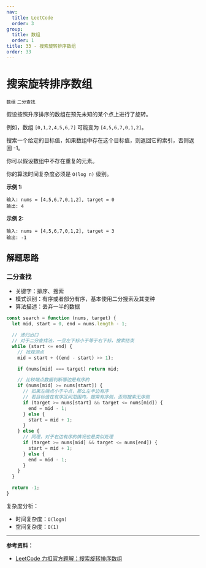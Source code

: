 ```yaml
---
nav:
  title: LeetCode
  order: 3
group:
  title: 数组
  order: 1
title: 33 - 搜索旋转排序数组
order: 33
---
```


# 搜索旋转排序数组

`数组` `二分查找`

假设按照升序排序的数组在预先未知的某个点上进行了旋转。

例如，数组 `[0,1,2,4,5,6,7]` 可能变为 `[4,5,6,7,0,1,2]`。

搜索一个给定的目标值，如果数组中存在这个目标值，则返回它的索引，否则返回 -1。

你可以假设数组中不存在重复的元素。

你的算法时间复杂度必须是 `O(log n)` 级别。

**示例 1:**

```plain
输入: nums = [4,5,6,7,0,1,2], target = 0
输出: 4
```

**示例 2:**

```plain
输入: nums = [4,5,6,7,0,1,2], target = 3
输出: -1
```

## 解题思路

### 二分查找

- 关键字：排序、搜索
- 模式识别：有序或者部分有序，基本使用二分搜索及其变种
- 算法描述：丢弃一半的数据

```js
const search = function (nums, target) {
  let mid, start = 0, end = nums.length - 1;

  // 递归出口
  // 对于二分查找法，一旦左下标小于等于右下标，搜索结束
  while (start <= end) {
    // 找观测点
    mid = start + ((end - start) >> 1);

    if (nums[mid] === target) return mid;

    // 比较端点数据判断哪边是有序的
    if (nums[mid] >= nums[start]) {
      // 如果左端点小于中点，那么左半边有序
      // 若目标值在有序区间范围内，搜索有序侧，否则搜索无序侧
      if (target >= nums[start] && target <= nums[mid]) {
        end = mid - 1;
      } else {
        start = mid + 1;
      }
    } else {
      // 同理，对于右边有序的情况也是类似处理
      if (target >= nums[mid] && target <= nums[end]) {
        start = mid + 1;
      } else {
        end = mid - 1;
      }
    }
  }

  return -1;
}
```

复杂度分析：

- 时间复杂度：`O(logn)`
- 空间复杂度：`O(1)`

---

**参考资料：**

- [LeetCode 力扣官方题解：搜索旋转排序数组](https://leetcode-cn.com/problems/search-in-rotated-sorted-array/solution/sou-suo-xuan-zhuan-pai-xu-shu-zu-by-leetcode-solut/)